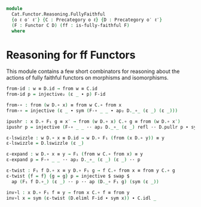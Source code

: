 <!--
```agda
open import Cat.Functor.Properties
open import Cat.Functor.Base
open import Cat.Prelude hiding (injective)

import Cat.Functor.Reasoning as Fr
import Cat.Reasoning
```
-->

```agda
module
  Cat.Functor.Reasoning.FullyFaithful
  {o ℓ o′ ℓ′} {C : Precategory o ℓ} {D : Precategory o′ ℓ′}
  (F : Functor C D) (ff : is-fully-faithful F)
  where
```

# Reasoning for ff Functors

<!-- TODO [Amy 2022-12-14]
Write something informative here
-->

This module contains a few short combinators for reasoning about the
actions of fully faithful functors on morphisms and isomorphisms.

<!--
```agda
open Fr F public
private
  module C = Cat.Reasoning C
  module D = Cat.Reasoning D

private variable
  a b c d : C.Ob
  α β γ δ : D.Ob
  f g g′ h i : C.Hom a b
  w x x′ y z : D.Hom α β

module _ {a} {b} where
  open Equiv (F₁ {a} {b} , ff) public

iso-equiv : ∀ {a b} → (a C.≅ b) ≃ (F₀ a D.≅ F₀ b)
iso-equiv {a} {b} = (F-map-iso {x = a} {b} F , is-ff→F-map-iso-is-equiv {F = F} ff)

module iso {a} {b} =
  Equiv (F-map-iso {x = a} {b} F , is-ff→F-map-iso-is-equiv {F = F} ff)
```
-->

```agda
from-id : w ≡ D.id → from w ≡ C.id
from-id p = injective₂ (ε _ ∙ p) F-id

from-∘ : from (w D.∘ x) ≡ from w C.∘ from x
from-∘ = injective (ε _ ∙ sym (F-∘ _ _ ∙ ap₂ D._∘_ (ε _) (ε _)))

ipushr : x D.∘ F₁ g ≡ x′ → from (w D.∘ x) C.∘ g ≡ from (w D.∘ x′)
ipushr p = injective (F-∘ _ _ ·· ap₂ D._∘_ (ε _) refl ·· D.pullr p ∙ sym (ε _))

ε-lswizzle : w D.∘ x ≡ D.id → w D.∘ F₁ (from (x D.∘ y)) ≡ y
ε-lswizzle = D.lswizzle (ε _)

ε-expand : w D.∘ x ≡ y → F₁ (from w C.∘ from x) ≡ y
ε-expand p = F-∘ _ _ ·· ap₂ D._∘_ (ε _) (ε _) ·· p

ε-twist : F₁ f D.∘ x ≡ y D.∘ F₁ g → f C.∘ from x ≡ from y C.∘ g
ε-twist {f = f} {g = g} p = injective $ swap $
  ap (F₁ f D.∘_) (ε _) ·· p ·· ap (D._∘ F₁ g) (sym (ε _))

inv∘l : x D.∘ F₁ f ≡ y → from x C.∘ f ≡ from y
inv∘l x = sym (ε-twist (D.eliml F-id ∙ sym x)) ∙ C.idl _
```

